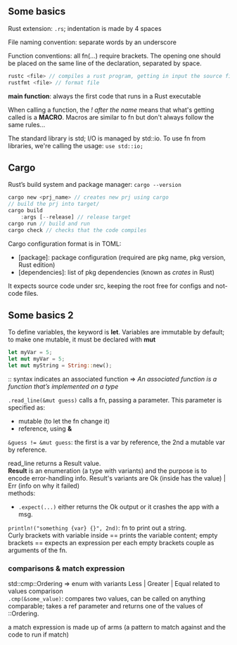 ## Some basics

Rust extension: `.rs`; indentation is made by 4 spaces

File naming convention: separate words by an underscore

Function conventions: all fn(...) require brackets. The opening one should be placed on the same line of the declaration, separated by space.

```rust
rustc <file> // compiles a rust program, getting in input the source file
rustfmt <file> // format file
```

**main function**: always the first code that runs in a Rust executable

When calling a function, the _! after the name_ means that what's getting called is a **MACRO**. Macros are similar to fn but don't always follow the same rules...

The standard library is std; I/O is managed by std::io. To use fn from libraries, we're calling the usage:
`use std::io;`

## Cargo

Rust’s build system and package manager: `cargo --version`

```rust
cargo new <prj_name> // creates new prj using cargo
// build the prj into target/
cargo build 
    :args [--release] // release target
cargo run // build and run
cargo check // checks that the code compiles
```

Cargo configuration format is in TOML:

- [package]: package configuration (required are pkg name, pkg version, Rust edition)
- [dependencies]: list of pkg dependencies (known as _crates_ in Rust)

It expects source code under src, keeping the root free for configs and not-code files.

## Some basics 2

To define variables, the keyword is **let**.
Variables are immutable by default; to make one mutable, it must be declared with **mut**

```rust
let myVar = 5;
let mut myVar = 5;
let mut myString = String::new();
```

:: syntax indicates an associated function => _An associated function is a function that’s implemented on a type_

`.read_line(&mut guess)` calls a fn, passing a parameter. This parameter is specified as:

- mutable (to let the fn change it)
- reference, using **&**

`&guess != &mut guess`: the first is a var by reference, the 2nd a mutable var by reference.

read_line returns a Result value.  
**Result** is an enumeration (a type with variants) and the purpose is to encode error-handling info. Result's variants are Ok (inside has the value) | Err (info on why it failed)  
methods:

- `.expect(...)` either returns the Ok output or it crashes the app with a msg.

`println!("something {var} {}", 2nd)`: fn to print out a string.  
Curly brackets with variable inside == prints the variable content; 
empty brackets == expects an expression per each empty brackets couple as arguments of the fn.

### comparisons & **match** expression

std::cmp::Ordering => enum with variants Less | Greater | Equal related to values comparison  
`.cmp(&some_value)`: compares two values, can be called on anything comparable; takes a ref parameter and returns one of the values of ::Ordering.

a match expression is made up of arms (a pattern to match against and the code to run if match)